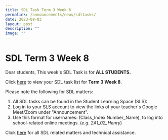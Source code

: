 ```yaml
---
title: SDL Task Term 3 Week 6
permalink: /announcements/news/sdltasks/
date: 2023-08-03
layout: post
description: ""
image: ""
---
```

# SDL Term 3 Week 8
Dear students, 
This week's SDL Task is for **ALL STUDENTS.**

Click [here](https://sites.google.com/moe.edu.sg/bbss-student-link/sdl-matters/summary-tasks) to view your SDL task list for **Term 3 Week 8**.

Please note the following for SDL matters:
1. All SDL tasks can be found in the Student Learning Space (SLS):
2. Log in to your SLS account to view the links of your teacher's Google Meet/Zoom under "Announcement".
3. Use this format for usernames: (Class_Index Number_Name), to log into school-related online meetings. (*e.g. 2A1_02_Henry*)

Click [here](https://www.bukitbatoksec.moe.edu.sg/useful-resources/Students/fhbl-seek-discover-and-learn-sdl-fhbl-matters/) for all SDL related matters and technical assistance.